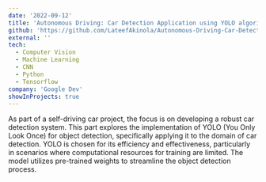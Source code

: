 ```yaml
---
date: '2022-09-12'
title: 'Autonomous Driving: Car Detection Application using YOLO algorithm'
github: 'https://github.com/LateefAkinola/Autonomous-Driving-Car-Detection-using-YOLO-algorithm'
external: ''
tech:
  - Computer Vision
  - Machine Learning
  - CNN
  - Python
  - Tensorflow
company: 'Google Dev'
showInProjects: true
---
```


As part of a self-driving car project, the focus is on developing a robust car detection system. This part explores the implementation of YOLO (You Only Look Once) for object detection, specifically applying it to the domain of car detection. YOLO is chosen for its efficiency and effectiveness, particularly in scenarios where computational resources for training are limited. The model utilizes pre-trained weights to streamline the object detection process.